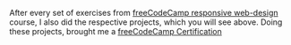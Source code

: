 After every set of exercises from [freeCodeCamp responsive web-design](https://www.freecodecamp.org/learn/2022/responsive-web-design/) course, I also did the respective projects, which you will see above.
Doing these projects, brought me a [freeCodeCamp Certification](https://www.freecodecamp.org/certification/iuli-Obreja/responsive-web-design)
